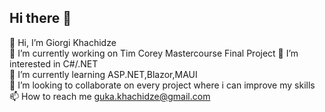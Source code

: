 ## Hi there 👋

<!--
**gukakhachidze/gukakhachidze** is a ✨ _special_ ✨ repository because its `README.md` (this file) appears on your GitHub profile.

Here are some ideas to get you started:

- 🔭 I’m currently working on ...
- 🌱 I’m currently learning ...
- 👯 I’m looking to collaborate on ...
- 🤔 I’m looking for help with ...
- 💬 Ask me about ...
- 📫 How to reach me: ...
- 😄 Pronouns: ...
- ⚡ Fun fact: ...
-->
👋 Hi, I’m Giorgi Khachidze <br />
🔭 I’m currently working on Tim Corey Mastercourse Final Project
👀 I’m interested in C#/.NET <br />
🌱 I’m currently learning ASP.NET,Blazor,MAUI <br />
💬 I’m looking to collaborate on every project where i can improve my skills <br />
📫 How to reach me guka.khachidze@gmail.com <br />
